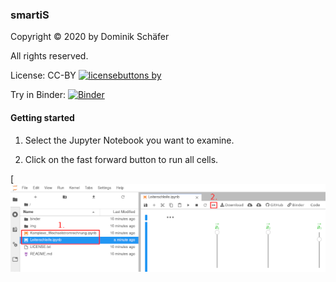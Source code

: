 ### smartiS

Copyright © 2020 by Dominik Schäfer

All rights reserved.

License: CC-BY
[![licensebuttons by](https://licensebuttons.net/l/by/3.0/88x31.png)](https://creativecommons.org/licenses/by/4.0)

Try in Binder: [![Binder](https://mybinder.org/badge_logo.svg)](https://mybinder.org/v2/gh/Dommsko/smartiS/master?urlpath=lab)

#### Getting started

1. Select the Jupyter Notebook you want to examine.

2. Click on the fast forward button to run all cells.

[![How To Use](img/howto.png)
